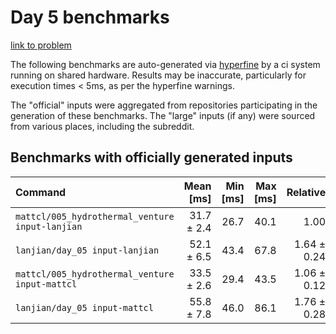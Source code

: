 # Day 5 benchmarks

[link to problem](http://adventofcode.com/2021/day/5)

The following benchmarks are auto-generated via [hyperfine](https://github.com/sharkdp/hyperfine) by a ci system running on shared hardware. Results may be inaccurate, particularly for execution times < 5ms, as per the hyperfine warnings.

The "official" inputs were aggregated from repositories participating in the generation of these benchmarks. The "large" inputs (if any) were sourced from various places, including the subreddit.

## Benchmarks with officially generated inputs
| Command | Mean [ms] | Min [ms] | Max [ms] | Relative |
|:---|---:|---:|---:|---:|
| `mattcl/005_hydrothermal_venture input-lanjian` | 31.7 ± 2.4 | 26.7 | 40.1 | 1.00 |
| `lanjian/day_05 input-lanjian` | 52.1 ± 6.5 | 43.4 | 67.8 | 1.64 ± 0.24 |
| `mattcl/005_hydrothermal_venture input-mattcl` | 33.5 ± 2.6 | 29.4 | 43.5 | 1.06 ± 0.12 |
| `lanjian/day_05 input-mattcl` | 55.8 ± 7.8 | 46.0 | 86.1 | 1.76 ± 0.28 |
